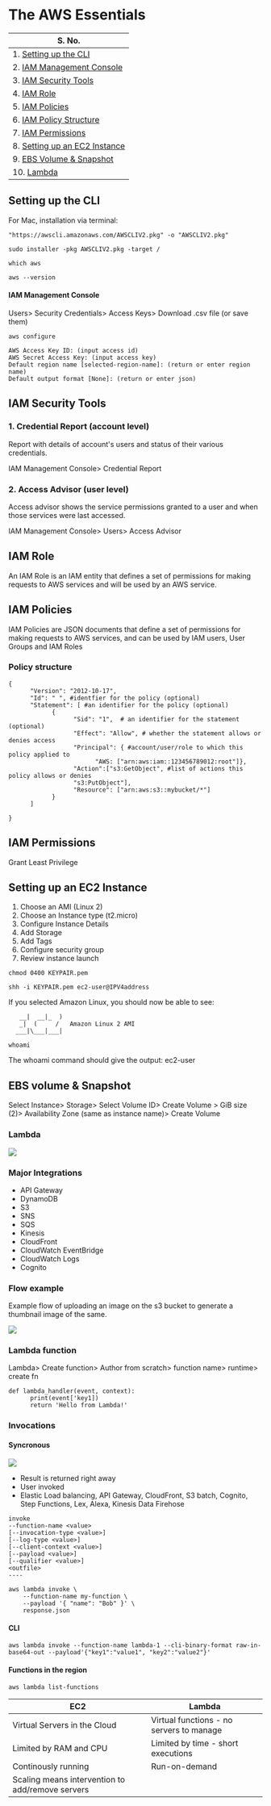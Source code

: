 # The AWS Essentials 


| S. No. |  
|------------- |
| 1.  [Setting up the CLI](/19-01-2022-exploring-aws-services.md#setting-up-the-cli)|
| 2. [IAM Management Console]() |
| 3. [IAM Security Tools]() | 
| 4. [IAM Role]() | 
| 5. [IAM Policies]() | 
| 6. [IAM Policy Structure]() | 
| 7. [IAM Permissions]() | 
| 8. [Setting up an EC2 Instance]() | 
| 9. [EBS Volume & Snapshot]() | 
| 10. [Lambda]() | 

## Setting up the CLI
For Mac, installation via terminal:

```
"https://awscli.amazonaws.com/AWSCLIV2.pkg" -o "AWSCLIV2.pkg"
```
```
sudo installer -pkg AWSCLIV2.pkg -target /      

```
```
which aws
```
```
aws --version
```

#### IAM Management Console  
Users> Security Credentials> Access Keys> Download .csv file (or save them)

```
aws configure
```
```
AWS Access Key ID: (input access id)
AWS Secret Access Key: (input access key)
Default region name [selected-region-name]: (return or enter region name)
Default output format [None]: (return or enter json)
```

## IAM Security Tools

### 1. Credential Report (account level)
Report with details of account's users and status of their various credentials.  

IAM Management Console> Credential Report
 
### 2. Access Advisor (user level)
Access advisor shows the service permissions granted to a user and when those services were last accessed. 

IAM Management Console> Users> Access Advisor


## IAM Role
An IAM Role is an IAM entity that defines a set of permissions for making requests to AWS services and will be used by an AWS service. 

## IAM Policies
IAM Policies are JSON documents that define a set of permissions for making requests to AWS services, and can be used by IAM users, User Groups and IAM Roles

### Policy structure
```
{
      "Version": "2012-10-17",
      "Id": " ", #identfier for the policy (optional)
      "Statement": [ #an identifier for the policy (optional)
            {
                  "Sid": "1",  # an identifier for the statement (optional)
                  "Effect": "Allow", # whether the statement allows or denies access 
                  "Principal": { #account/user/role to which this policy applied to 
                        "AWS: ["arn:aws:iam::123456789012:root"]},
                  "Action":["s3:GetObject", #list of actions this policy allows or denies
                  "s3:PutObject"],
                  "Resource": ["arn:aws:s3::mybucket/*"]
            }
      ]

}
```

## IAM Permissions
Grant Least Privilege 


## Setting up an EC2 Instance

1. Choose an AMI (Linux 2)
2. Choose an Instance type (t2.micro)
3. Configure Instance Details
4. Add Storage 
5. Add Tags
6. Configure security group
7. Review instance launch 

```
chmod 0400 KEYPAIR.pem 
```
```
shh -i KEYPAIR.pem ec2-user@IPV4address
```
If you selected Amazon Linux, you should now be able to see: 

       __|  __|_  )
       _|  (     /   Amazon Linux 2 AMI
      ___|\___|___|



```
whoami
```
The whoami command should give the output: ec2-user

## EBS volume & Snapshot

Select Instance> Storage> Select Volume ID> Create Volume > GiB size (2)> Availability Zone (same as instance name)> Create Volume


### Lambda

![](aws-lambda.png)

### Major Integrations
- API Gateway
- DynamoDB
- S3
- SNS
- SQS
- Kinesis
- CloudFront 
- CloudWatch EventBridge 
- CloudWatch Logs
- Cognito

### Flow example
Example flow of uploading an image on the s3 bucket to generate a thumbnail image of the same.

![](aws-lambda-example.png)


### Lambda function 

Lambda> Create function> Author from scratch> function name> runtime> create fn
```
def lambda_handler(event, context):
      print(event['key1])
      return 'Hello from Lambda!'
```


### Invocations
#### Syncronous 
![](aws-lambda-syncronous-invocation.png)
- Result is returned right away
- User invoked 
- Elastic Load balancing, API Gateway, CloudFront, S3 batch, Cognito, Step Functions, Lex, Alexa, Kinesis Data Firehose

```
invoke
--function-name <value>
[--invocation-type <value>]
[--log-type <value>]
[--client-context <value>]
[--payload <value>]
[--qualifier <value>]
<outfile>
----

aws lambda invoke \
    --function-name my-function \
    --payload '{ "name": "Bob" }' \
    response.json
```

#### CLI

```
aws lambda invoke --function-name lambda-1 --cli-binary-format raw-in-base64-out --payload'{"key1":"value1", "key2":"value2"}'  
```


#### Functions in the region
```
aws lambda list-functions
```

|EC2|Lambda|
|--|--|
|Virtual Servers in the Cloud| Virtual functions - no servers to manage |
|Limited by RAM and CPU|Limited by time - short executions|
|Continously running|Run-on-demand|
|Scaling means intervention to add/remove servers||


